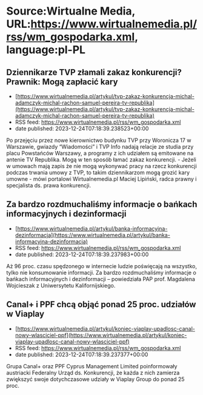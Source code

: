 # Source:Wirtualne Media, URL:https://www.wirtualnemedia.pl/rss/wm_gospodarka.xml, language:pl-PL

## Dziennikarze TVP złamali zakaz konkurencji? Prawnik: Mogą zapłacić kary
 - [https://www.wirtualnemedia.pl/artykul/tvp-zakaz-konkurencja-michal-adamczyk-michal-rachon-samuel-pereira-tv-republika](https://www.wirtualnemedia.pl/artykul/tvp-zakaz-konkurencja-michal-adamczyk-michal-rachon-samuel-pereira-tv-republika)
 - RSS feed: https://www.wirtualnemedia.pl/rss/wm_gospodarka.xml
 - date published: 2023-12-24T07:18:39.238523+00:00

Po przejęciu przez nowe kierownictwo budynku TVP przy Woronicza 17 w Warszawie, gwiazdy “Wiadomości” i TVP Info nadają relacje ze studia przy placu Powstańców Warszawy, a programy z ich udziałem są emitowane na antenie TV Republika. Mogą w ten sposób łamać zakaz konkurencji. - Jeżeli w umowach mają zapis że nie mogą wykonywać pracy na rzecz konkurencji podczas trwania umowy z TVP, to takim dziennikarzom mogą grozić kary umowne - mówi portalowi Wirtualnemedia.pl Maciej Lipiński, radca prawny i specjalista ds. prawa konkurencji.

## Za bardzo rozdmuchaliśmy informacje o bańkach informacyjnych i dezinformacji
 - [https://www.wirtualnemedia.pl/artykul/banka-informacyjna-dezinformacja](https://www.wirtualnemedia.pl/artykul/banka-informacyjna-dezinformacja)
 - RSS feed: https://www.wirtualnemedia.pl/rss/wm_gospodarka.xml
 - date published: 2023-12-24T07:18:39.237983+00:00

Aż 96 proc. czasu spędzonego w internecie ludzie poświęcają na wszystko, tylko nie konsumowanie informacji. Za bardzo rozdmuchaliśmy informacje o bańkach informacyjnych i dezinformacji – powiedziała PAP prof. Magdalena Wojcieszak z Uniwersytetu Kalifornijskiego.

## Canal+ i PPF chcą objąć ponad 25 proc. udziałów w Viaplay
 - [https://www.wirtualnemedia.pl/artykul/koniec-viaplay-upadlosc-canal-nowy-wlasciciel-ppf](https://www.wirtualnemedia.pl/artykul/koniec-viaplay-upadlosc-canal-nowy-wlasciciel-ppf)
 - RSS feed: https://www.wirtualnemedia.pl/rss/wm_gospodarka.xml
 - date published: 2023-12-24T07:18:39.237377+00:00

Grupa Canal+ oraz PPF Cyprus Management Limited poinformowały austriacki Federalny Urząd ds. Konkurencji, że każda z nich zamierza zwiększyć swoje dotychczasowe udziały w Viaplay Group do ponad 25 proc.

